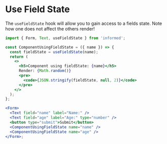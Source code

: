 # Use Field State

The `useFieldState` hook will allow you to gain access to a fields state. Note how one does not affect the others render!

<!-- STORY -->

```jsx
import { Form, Text, useFieldState } from 'informed';

const ComponentUsingFieldState = ({ name }) => {
  const fieldState = useFieldState(name);
  return (
    <>
      <h5>Component using fieldState: {name}</h5>
      Render: {Math.random()}
      <pre>
        <code>{JSON.stringify(fieldState, null, 2)}</code>
      </pre>
    </>
  );
};

<Form>
  <Text field="name" label="Name:" />
  <Text field="age" label="Age:" type="number" />
  <button type="submit">Submit</button>
  <ComponentUsingFieldState name="name" />
  <ComponentUsingFieldState name="age" />
</Form>;
```
